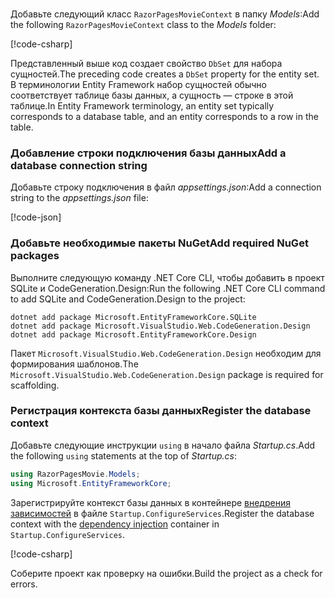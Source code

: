 <a name="dc"></a>
### 

<span data-ttu-id="0f14c-101">Добавьте следующий класс `RazorPagesMovieContext` в папку *Models*:</span><span class="sxs-lookup"><span data-stu-id="0f14c-101">Add the following `RazorPagesMovieContext` class to the *Models* folder:</span></span>  

[!code-csharp[](~/tutorials/razor-pages/razor-pages-start/sample/RazorPagesMovie22/Data/RazorPagesMovieContext.cs)]

<span data-ttu-id="0f14c-102">Представленный выше код создает свойство `DbSet` для набора сущностей.</span><span class="sxs-lookup"><span data-stu-id="0f14c-102">The preceding code creates a `DbSet` property for the entity set.</span></span> <span data-ttu-id="0f14c-103">В терминологии Entity Framework набор сущностей обычно соответствует таблице базы данных, а сущность — строке в этой таблице.</span><span class="sxs-lookup"><span data-stu-id="0f14c-103">In Entity Framework terminology, an entity set typically corresponds to a database table, and an entity corresponds to a row in the table.</span></span>

<a name="cs"></a>

### <a name="add-a-database-connection-string"></a><span data-ttu-id="0f14c-104">Добавление строки подключения базы данных</span><span class="sxs-lookup"><span data-stu-id="0f14c-104">Add a database connection string</span></span>

<span data-ttu-id="0f14c-105">Добавьте строку подключения в файл *appsettings.json*:</span><span class="sxs-lookup"><span data-stu-id="0f14c-105">Add a connection string to the *appsettings.json* file:</span></span>

[!code-json[](~/tutorials/razor-pages/razor-pages-start/sample/RazorPagesMovie/appsettings_SQLite.json?highlight=8-10)]

### <a name="add-required-nuget-packages"></a><span data-ttu-id="0f14c-106">Добавьте необходимые пакеты NuGet</span><span class="sxs-lookup"><span data-stu-id="0f14c-106">Add required NuGet packages</span></span>

<span data-ttu-id="0f14c-107">Выполните следующую команду .NET Core CLI, чтобы добавить в проект SQLite и CodeGeneration.Design:</span><span class="sxs-lookup"><span data-stu-id="0f14c-107">Run the following .NET Core CLI command to add SQLite and CodeGeneration.Design  to the project:</span></span>

```console
dotnet add package Microsoft.EntityFrameworkCore.SQLite
dotnet add package Microsoft.VisualStudio.Web.CodeGeneration.Design
dotnet add package Microsoft.EntityFrameworkCore.Design

```

<span data-ttu-id="0f14c-108">Пакет `Microsoft.VisualStudio.Web.CodeGeneration.Design` необходим для формирования шаблонов.</span><span class="sxs-lookup"><span data-stu-id="0f14c-108">The `Microsoft.VisualStudio.Web.CodeGeneration.Design` package is required for scaffolding.</span></span>

<a name="reg"></a>

### <a name="register-the-database-context"></a><span data-ttu-id="0f14c-109">Регистрация контекста базы данных</span><span class="sxs-lookup"><span data-stu-id="0f14c-109">Register the database context</span></span>

<span data-ttu-id="0f14c-110">Добавьте следующие инструкции `using` в начало файла *Startup.cs*.</span><span class="sxs-lookup"><span data-stu-id="0f14c-110">Add the following `using` statements at the top of *Startup.cs*:</span></span>

```csharp
using RazorPagesMovie.Models;
using Microsoft.EntityFrameworkCore;
```

<span data-ttu-id="0f14c-111">Зарегистрируйте контекст базы данных в контейнере [внедрения зависимостей](xref:fundamentals/dependency-injection) в файле `Startup.ConfigureServices`.</span><span class="sxs-lookup"><span data-stu-id="0f14c-111">Register the database context with the [dependency injection](xref:fundamentals/dependency-injection) container in `Startup.ConfigureServices`.</span></span>

[!code-csharp[](~/tutorials/razor-pages/razor-pages-start/sample/RazorPagesMovie22/Startup.cs?name=snippet_UseSqlite&highlight=11-12)]

<span data-ttu-id="0f14c-112">Соберите проект как проверку на ошибки.</span><span class="sxs-lookup"><span data-stu-id="0f14c-112">Build the project as a check for errors.</span></span>
